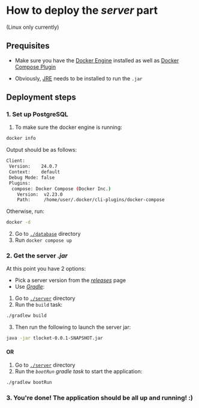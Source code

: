 # How to deploy the *server* part
(Linux only currently)
## Prequisites

- Make sure you have the [Docker Engine](https://docs.docker.com/engine/install/) installed as well as [Docker Compose Plugin](https://docs.docker.com/compose/install/)

- Obviously, [JRE](https://www.java.com/en/) needs to be installed to run the `.jar`


## Deployment steps

### 1. Set up PostgreSQL
1. To make sure the docker engine is running:

```sh
docker info
```

Output should be as follows:
```sh
Client:
 Version:    24.0.7
 Context:    default
 Debug Mode: false
 Plugins:
  compose: Docker Compose (Docker Inc.)
    Version:  v2.23.0
    Path:     /home/user/.docker/cli-plugins/docker-compose
```

Otherwise, run:
```sh
docker -d
```

2. Go to [`./database`](./database/) directory 
3. Run `docker compose up`

### 2. Get the server *.jar*

At this point you have 2 options:
- Pick a server version from the [_releases_](https://github.com/Qwewewewew/tlocket/releases) page 
- Use [_Gradle_](https://gradle.org/):<br>

1. Go to [`./server`](./server/) directory
2. Run the `build` task:
```sh
./gradlew build
```
3. Then run the following to launch the server jar:
```sh
java -jar tlocket-0.0.1-SNAPSHOT.jar
```
#### OR

<!-- salkja hfkzjjnchoaiuwhmfxpaiuosdhf oaiuhaoisiudhpfamo sdhaposhdf paosdhpfaoisn pfcoaiinsdhfj haspdofn aspd ofhvansdjkfchanlskdjfahsldufaoieuchaskdhfdlfjadshlfkajbsdlfkbasldifhaldkjfhl sorry i had a bit of a mental breakdown -->

1. Go to [`./server`](./server/) directory
2. Run the _`bootRun` gradle task_ to start the application:
```sh
./gradlew bootRun
```
### 3. You're done! The application should be all up and running! :)